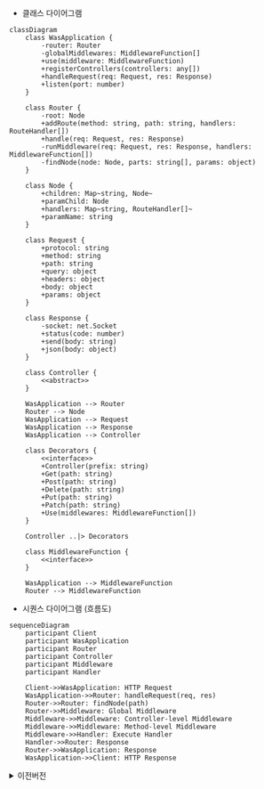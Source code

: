 - 클래스 다이어그램

```mermaid
classDiagram
    class WasApplication {
        -router: Router
        -globalMiddlewares: MiddlewareFunction[]
        +use(middleware: MiddlewareFunction)
        +registerControllers(controllers: any[])
        +handleRequest(req: Request, res: Response)
        +listen(port: number)
    }

    class Router {
        -root: Node
        +addRoute(method: string, path: string, handlers: RouteHandler[])
        +handle(req: Request, res: Response)
        -runMiddleware(req: Request, res: Response, handlers: MiddlewareFunction[])
        -findNode(node: Node, parts: string[], params: object)
    }

    class Node {
        +children: Map~string, Node~
        +paramChild: Node
        +handlers: Map~string, RouteHandler[]~
        +paramName: string
    }

    class Request {
        +protocol: string
        +method: string
        +path: string
        +query: object
        +headers: object
        +body: object
        +params: object
    }

    class Response {
        -socket: net.Socket
        +status(code: number)
        +send(body: string)
        +json(body: object)
    }

    class Controller {
        <<abstract>>
    }

    WasApplication --> Router
    Router --> Node
    WasApplication --> Request
    WasApplication --> Response
    WasApplication --> Controller

    class Decorators {
        <<interface>>
        +Controller(prefix: string)
        +Get(path: string)
        +Post(path: string)
        +Delete(path: string)
        +Put(path: string)
        +Patch(path: string)
        +Use(middlewares: MiddlewareFunction[])
    }

    Controller ..|> Decorators

    class MiddlewareFunction {
        <<interface>>
    }

    WasApplication --> MiddlewareFunction
    Router --> MiddlewareFunction
```

- 시퀀스 다이어그램 (흐름도)

```mermaid
sequenceDiagram
    participant Client
    participant WasApplication
    participant Router
    participant Controller
    participant Middleware
    participant Handler

    Client->>WasApplication: HTTP Request
    WasApplication->>Router: handleRequest(req, res)
    Router->>Router: findNode(path)
    Router->>Middleware: Global Middleware
    Middleware->>Middleware: Controller-level Middleware
    Middleware->>Middleware: Method-level Middleware
    Middleware->>Handler: Execute Handler
    Handler->>Router: Response
    Router->>WasApplication: Response
    WasApplication->>Client: HTTP Response
```

<details>
  <summary>이전버전</summary>

# 요구 기능 목록 (Week 05)

- 정적 UI

  - [Figma](https://www.figma.com/design/ItRryWWh1blCypoICCPU4p/BE_%EA%B5%90%EC%9C%A1%EC%9A%A9%EC%9B%B9%ED%8E%98%EC%9D%B4%EC%A7%80?node-id=0-1)
  - 메인 게시판
    - 페이지네이션
    - 로그인 시 헤더 변경 / 검색 가능
  - 멤버 리스트
    - 로그인 된 경우만 확인 가능
  - 로그인 페이지
  - 회원가입 페이지
  - 게시글 작성 페이지
  - 게시글 상세(조회) 페이지

- HTTP 요청 파싱

  - **`http`** 모듈을 사용하지 않고, **`net`** 모듈을 사용한다.
  - HTTP GET 요청의 Request Line에서 URI를 추출

- HTTP Request 내용 출력

  - winston을 통해 logging

- 정적 HTML 파일 응답

  - `views` 디렉토리 내부 `index.html` 파일을 읽어 응답
  - `views` 디렉토리 내부 `form.html` 파일을 읽어 응답
  - URI에 해당하는 파일이 없을 경우 404를 리턴
  - html, css, js, ico, png, jpg 컨텐츠 타입에 대한 정적파일 응답

- 회원가입 기능

  - 사용자가 입력한 값을 파싱해 User 객체를 생성하고 저장

- 추가 요구 사항 1

  - 기본 방식 (싱글 스레드 아키텍처)
  - cluster module을 통한 멀티 프로세스 구현
  - worker thread를 통한 멀티 스레드 구현
  - 각 방식별 장단점 분석

- 추가 요구 사항 2

  - 테스트 라이브러리를 통한 단위 테스트 적용
  - jest, mocha 등

# 스펙 정의

- 기본 언어는 `Typescript`를 사용
- 설계 + 구현 -> 확장 으로 진행
  - 최종적으로 [Express](https://expressjs.com/ko/), [Fastify](https://fastify.dev/)와 같이 module 방식 프레임워크를 목표로 한다.
- 테스트 프레임워크는 `jest`를 사용한다.
  - 테스트 주도 개발(TDD)을 적극 활용해본다.

# 구조 설계

- 초기 대략적인 구조

![image](https://github.com/user-attachments/assets/63514d18-78bb-4e0f-b78a-89d1aba3f360)

- 최종 목표로 하는 구조

![image](https://github.com/user-attachments/assets/08e4b639-c293-45b5-bf74-e29f2929a81d)

- Express 흐름 이해해보기

![image](https://github.com/user-attachments/assets/6c8cb2fa-2c55-4763-b396-37e617175da1)

- 1차 설계 개선

![image](https://github.com/user-attachments/assets/c1255910-a2f5-4725-bbcd-5aa824e42aff)

- 2차 설계 개선

![image](https://github.com/user-attachments/assets/960c325b-3391-487b-8465-53411f491f3a)

</details>
